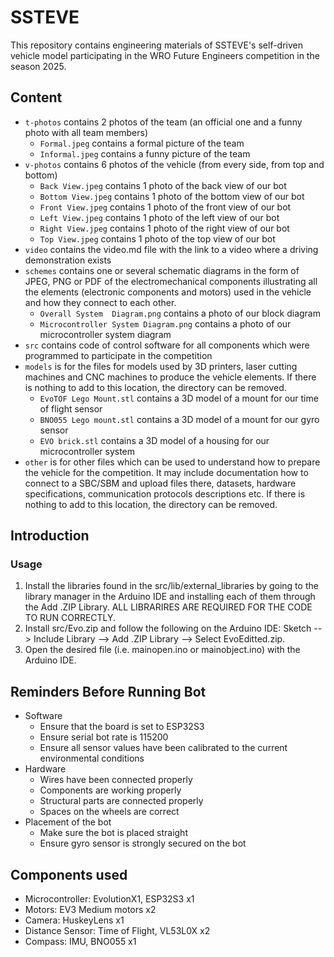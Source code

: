 # SSTEVE

This repository contains engineering materials of SSTEVE's self-driven vehicle model participating in the WRO Future Engineers competition in the season 2025.

## Content
* `t-photos` contains 2 photos of the team (an official one and a funny photo with all team members)
  * `Formal.jpeg` contains a formal picture of the team
  * `Informal.jpeg` contains a funny picture of the team
* `v-photos` contains 6 photos of the vehicle (from every side, from top and bottom)
  * `Back View.jpeg` contains 1 photo of the back view of our bot
  * `Bottom View.jpeg` contains 1 photo of the bottom view of our bot
  * `Front View.jpeg` contains 1 photo of the front view of our bot
  * `Left View.jpeg` contains 1 photo of the left view of our bot
  * `Right View.jpeg` contains 1 photo of the right view of our bot
  * `Top View.jpeg` contains 1 photo of the top view of our bot
* `video` contains the video.md file with the link to a video where a driving demonstration exists
* `schemes` contains one or several schematic diagrams in the form of JPEG, PNG or PDF of the electromechanical components illustrating all the elements (electronic components and motors) used in the vehicle and how they connect to each other.
  * `Overall System  Diagram.png` contains a photo of our block diagram
  * `Microcontroller System Diagram.png` contains a photo of our microcontroller system diagram
* `src` contains code of control software for all components which were programmed to participate in the competition
* `models` is for the files for models used by 3D printers, laser cutting machines and CNC machines to produce the vehicle elements. If there is nothing to add to this location, the directory can be removed.
  * `EvoTOF Lego Mount.stl` contains a 3D model of a mount for our time of flight sensor
  * `BNO055 Lego mount.stl` contains a 3D model of a mount for our gyro sensor
  * `EVO brick.stl` contains a 3D model of a housing for our microcontroller system
* `other` is for other files which can be used to understand how to prepare the vehicle for the competition. It may include documentation how to connect to a SBC/SBM and upload files there, datasets, hardware specifications, communication protocols descriptions etc. If there is nothing to add to this location, the directory can be removed.

## Introduction

### Usage
1. Install the libraries found in the src/lib/external_libraries by going to the library manager in the Arduino IDE and installing each of them through the Add .ZIP Library. ALL LIBRARIRES ARE REQUIRED FOR THE CODE TO RUN CORRECTLY. 
2. ⁠Install src/Evo.zip and follow the following on the Arduino IDE: Sketch --> Include Library --> Add .ZIP Library --> Select EvoEditted.zip.
3. ⁠Open the desired file (i.e. mainopen.ino or mainobject.ino) with the Arduino IDE.

## Reminders Before Running Bot
- Software
  - Ensure that the board is set to ESP32S3
  - Ensure serial bot rate is 115200
  - Ensure all sensor values have been calibrated to the current environmental conditions
- Hardware
  - Wires have been connected properly
  - Components are working properly
  - Structural parts are connected properly
  - Spaces on the wheels are correct
- Placement of the bot
  - Make sure the bot is placed straight
  - Ensure gyro sensor is strongly secured on the bot

## Components used
- Microcontroller: EvolutionX1, ESP32S3 x1
- Motors: EV3 Medium motors x2
- Camera: HuskeyLens x1
- Distance Sensor: Time of Flight, VL53L0X x2
- Compass: IMU, BNO055 x1


